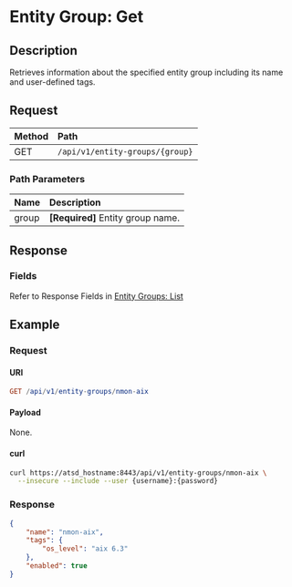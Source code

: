 # Entity Group: Get

## Description

Retrieves information about the specified entity group including its name and user-defined tags.

## Request

| **Method** | **Path** |
|:---|:---|
| GET | `/api/v1/entity-groups/{group}` |

### Path Parameters

| **Name** | **Description** |
|:---|:---|
| group | **[Required]** Entity group name. |

## Response

### Fields

Refer to Response Fields in [Entity Groups: List](list.md#fields)

## Example

### Request

#### URI

```elm
GET /api/v1/entity-groups/nmon-aix
```

#### Payload

None.

#### curl

```bash
curl https://atsd_hostname:8443/api/v1/entity-groups/nmon-aix \
  --insecure --include --user {username}:{password}
```

### Response

```json
{
    "name": "nmon-aix",
    "tags": {
        "os_level": "aix 6.3"
    },
    "enabled": true
}
```

